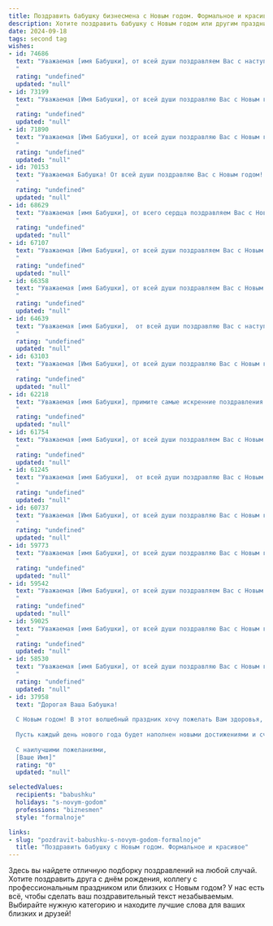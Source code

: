 ```yaml
---
title: Поздравить бабушку бизнесмена с Новым годом. Формальное и красивое
description: Хотите поздравить бабушку с Новым годом или другим праздником? Наш ИИ создаст незабываемое поздравление, а вы обязательно выделитесь среди других.  
date: 2024-09-18
tags: second tag
wishes:
- id: 74686
  text: "Уважаемая [имя Бабушки], от всей души поздравляем Вас с наступающим Новым годом! Желаем Вам крепкого здоровья, неиссякаемой энергии, процветания в бизнесе и, конечно же, счастья и тепла в семейном кругу!
  "
  rating: "undefined"
  updated: "null"
- id: 73199
  text: "Уважаемая [Имя Бабушки], от всей души поздравляю Вас с Новым годом! Желаю Вам крепкого здоровья, процветания в делах и душевного спокойствия. Пусть наступающий год принесет Вам только радостные моменты, а все задуманное осуществится. Счастья, благополучия и всего самого доброго!
  "
  rating: "undefined"
  updated: "null"
- id: 71890
  text: "Уважаемая [Имя Бабушки], от всей души поздравляю Вас с Новым годом! Желаю Вам крепкого здоровья, семейного благополучия и процветания в бизнесе. Пусть Новый год принесет Вам только положительные эмоции, яркие впечатления и множество радостных событий.
  "
  rating: "undefined"
  updated: "null"
- id: 70153
  text: "Уважаемая Бабушка! От всей души поздравляю Вас с Новым годом! Желаю Вам крепкого здоровья, неугасаемого оптимизма, процветания Вашим делам и исполнения всех желаний в новом году. Пусть он будет полон радости, тепла и семейных праздников!
  "
  rating: "undefined"
  updated: "null"
- id: 68629
  text: "Уважаемая [имя Бабушки], от всего сердца поздравляем Вас с Новым годом! Желаем Вам крепкого здоровья, благополучия, семейного тепла и радости. Пусть этот год принесет Вам новые достижения в бизнесе, удачу, процветание и исполнение всех желаний. Счастливого Нового года!
  "
  rating: "undefined"
  updated: "null"
- id: 67107
  text: "Уважаемая [Имя Бабушки], от всей души поздравляем Вас с Новым годом! Желаем Вам крепкого здоровья, благополучия, процветания и новых ярких впечатлений в наступающем году. Пусть Ваш бизнес процветает, а в доме царит уют и тепло. С Новым годом!
  "
  rating: "undefined"
  updated: "null"
- id: 66358
  text: "Уважаемая [имя Бабушки], от всей души поздравляем Вас с Новым годом! Желаем Вам крепкого здоровья, семейного благополучия, исполнения всех желаний и много ярких, радостных моментов в новом году. Пусть Ваша жизнь будет наполнена счастьем, любовью и успехом!
  "
  rating: "undefined"
  updated: "null"
- id: 64639
  text: "Уважаемая [имя Бабушки],  от всей души поздравляю Вас с наступающим Новым годом! Желаю Вам крепкого здоровья, благополучия, душевного тепла и семейного счастья. Пусть следующий год принесет Вам только радостные события, успехи в бизнесе и море позитивных эмоций!
  "
  rating: "undefined"
  updated: "null"
- id: 63103
  text: "Уважаемая [Имя Бабушки], от всей души поздравляю Вас с Новым годом! Желаю Вам крепкого здоровья, семейного благополучия и успехов в Вашем бизнесе. Пусть Новый год принесёт Вам радость, удачу и исполнение всех Ваших желаний!
  "
  rating: "undefined"
  updated: "null"
- id: 62218
  text: "Уважаемая [имя Бабушки], примите самые искренние поздравления с Новым годом! Желаю Вам крепкого здоровья, благополучия и новых успехов в бизнесе! Пусть наступающий год принесет только радость, удачу и  счастливые моменты в кругу близких людей.
  "
  rating: "undefined"
  updated: "null"
- id: 61754
  text: "Уважаемая [имя Бабушки], от всей души поздравляем Вас с Новым годом! Желаем Вам крепкого здоровья, благополучия, новых ярких впечатлений и успехов в Вашем бизнесе. Пусть наступающий год принесет Вам только добрые новости и подарит новые возможности для реализации всех Ваших планов.
  "
  rating: "undefined"
  updated: "null"
- id: 61245
  text: "Уважаемая [имя Бабушки],  от всей души поздравляю Вас с Новым годом! Желаю Вам крепкого здоровья, благополучия,  удачи во всех начинаниях и  неиссякаемого оптимизма! Пусть Новый год принесет Вам радость, тепло семейного очага и исполнение всех самых заветных желаний!
  "
  rating: "undefined"
  updated: "null"
- id: 60737
  text: "Уважаемая [Имя Бабушки], от всей души поздравляю Вас с Новым годом! Желаю Вам крепкого здоровья, благополучия, ярких впечатлений и исполнения всех желаний в новом году. Пусть он принесет Вам радость, мир и успех во всех начинаниях! 🎉
  "
  rating: "undefined"
  updated: "null"
- id: 59773
  text: "Уважаемая [имя Бабушки], от всей души поздравляю Вас с Новым годом! Желаю Вам крепкого здоровья, благополучия, семейного тепла и исполнения всех желаний. Пусть грядущий год принесет Вам новые возможности, приятные события и неизменную радость. Пусть Ваша энергия и жизненная сила остаются неисчерпаемыми, а бизнес процветает. С Новым годом!
  "
  rating: "undefined"
  updated: "null"
- id: 59542
  text: "Уважаемая [Имя Бабушки], от всей души поздравляем Вас с Новым годом! Желаем Вам крепкого здоровья, семейного благополучия и новых профессиональных успехов в Вашем бизнесе. Пусть наступающий год принесет Вам только радость, мир и процветание!
  "
  rating: "undefined"
  updated: "null"
- id: 59025
  text: "Уважаемая [имя Бабушки], от всей души поздравляю Вас с Новым годом! Желаю Вам крепкого здоровья, благополучия, тепла семейного очага и, конечно же, успехов в Вашем бизнесе. Пусть Новый год принесет Вам новые возможности, интересные проекты и процветание!
  "
  rating: "undefined"
  updated: "null"
- id: 58530
  text: "Уважаемая [имя Бабушки], от всей души поздравляю Вас с Новым годом! Пусть новый год принесет Вам крепкое здоровье, благополучие и процветание Вашему бизнесу. Желаю Вам исполнения всех желаний, ярких моментов и незабываемых впечатлений. Счастливого Нового года!
  "
  rating: "undefined"
  updated: "null"
- id: 37958
  text: "Дорогая Ваша Бабушка!
  
  С Новым годом! В этот волшебный праздник хочу пожелать Вам здоровья, счастья и благополучия. Пусть наступающий год принесет множество радостных моментов и ярких событий. Желаю, чтобы в вашем доме всегда царили тепло и уют, а рядом находились родные и близкие, готовые поддержать и разделить радость.
  
  Пусть каждый день нового года будет наполнен новыми достижениями и счастливыми мгновениями. Ваша мудрость и жизненный опыт вдохновляют нас всех, и я надеюсь, что рядом с Вами всегда будут те, кто ценит и любит Вас.
  
  С наилучшими пожеланиями,
  [Ваше Имя]"
  rating: "0"
  updated: "null"

selectedValues:
  recipients: "babushku"
  holidays: "s-novym-godom"
  professions: "biznesmen"
  style: "formalnoje"

links:
- slug: "pozdravit-babushku-s-novym-godom-formalnoje"
  title: "Поздравить бабушку с Новым годом. Формальное и красивое"
---
```


Здесь вы найдете отличную подборку поздравлений на любой случай. 
Хотите поздравить друга с днём рождения, коллегу с профессиональным праздником или близких с Новым годом? У нас есть всё, чтобы сделать ваш поздравительный текст незабываемым. Выбирайте нужную категорию и находите лучшие слова для ваших близких и друзей!
